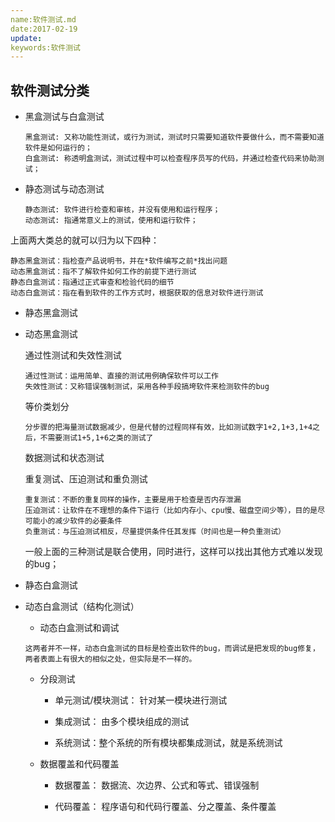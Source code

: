 ```yaml
---
name:软件测试.md
date:2017-02-19
update:
keywords:软件测试
---
```



软件测试分类
----
* 黑盒测试与白盒测试

    ```
    黑盒测试: 又称功能性测试，或行为测试，测试时只需要知道软件要做什么，而不需要知道软件是如何运行的；
    白盒测试: 称透明盒测试，测试过程中可以检查程序员写的代码，并通过检查代码来协助测试；
    ```
* 静态测试与动态测试

    ```
    静态测试: 软件进行检查和审核，并没有使用和运行程序；
    动态测试: 指通常意义上的测试，使用和运行软件；
    ```

上面两大类总的就可以归为以下四种：
```
静态黑盒测试：指检查产品说明书，并在*软件编写之前*找出问题
动态黑盒测试：指不了解软件如何工作的前提下进行测试
静态白盒测试：指通过正式审查和检验代码的细节
动态白盒测试：指在看到软件的工作方式时，根据获取的信息对软件进行测试
```

* 静态黑盒测试

* 动态黑盒测试
  
  通过性测试和失效性测试
    ```
    通过性测试：运用简单、直接的测试用例确保软件可以工作
    失效性测试：又称错误强制测试，采用各种手段搞垮软件来检测软件的bug
    ```

  等价类划分

    ```
    分步骤的把海量测试数据减少，但是代替的过程同样有效，比如测试数字1+2,1+3,1+4之后，不需要测试1+5,1+6之类的测试了
    ```

  数据测试和状态测试

  重复测试、压迫测试和重负测试

    ```
    重复测试：不断的重复同样的操作，主要是用于检查是否内存泄漏
    压迫测试：让软件在不理想的条件下运行（比如内存小、cpu慢、磁盘空间少等），目的是尽可能小的减少软件的必要条件
    负重测试：与压迫测试相反，尽量提供条件任其发挥（时间也是一种负重测试）
    ```
    一般上面的三种测试是联合使用，同时进行，这样可以找出其他方式难以发现的bug；
  
* 静态白盒测试

* 动态白盒测试（结构化测试）
  
  * 动态白盒测试和调试
  ```
  这两者并不一样，动态白盒测试的目标是检查出软件的bug，而调试是把发现的bug修复，
  两者表面上有很大的相似之处，但实际是不一样的。
  ```

  * 分段测试

    + 单元测试/模块测试： 针对某一模块进行测试
      
    + 集成测试： 由多个模块组成的测试
    
    + 系统测试：整个系统的所有模块都集成测试，就是系统测试

  * 数据覆盖和代码覆盖

    * 数据覆盖： 数据流、次边界、公式和等式、错误强制
      
    * 代码覆盖： 程序语句和代码行覆盖、分之覆盖、条件覆盖
  
